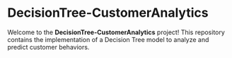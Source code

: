 # DecisionTree-CustomerAnalytics
Welcome to the **DecisionTree-CustomerAnalytics** project! This repository contains the implementation of a Decision Tree model to analyze and predict customer behaviors.
